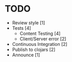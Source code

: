 # TODO

- Review style [1]
- Tests [4]
  - Content Testing [4]
  - Client/Server error [2]
- Continuous Integration [2]
- Publish to clojars [2]
- Announce [1]
